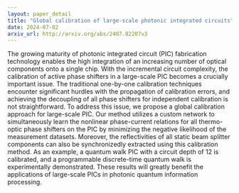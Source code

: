 ```yaml
---
layout: paper_detail
title: "Global calibration of large-scale photonic integrated circuits"
date: 2024-07-02
arxiv_url: http://arxiv.org/abs/2407.02207v3
---
```


The growing maturity of photonic integrated circuit (PIC) fabrication technology enables the high integration of an increasing number of optical components onto a single chip. With the incremental circuit complexity, the calibration of active phase shifters in a large-scale PIC becomes a crucially important issue. The traditional one-by-one calibration techniques encounter significant hurdles with the propagation of calibration errors, and achieving the decoupling of all phase shifters for independent calibration is not straightforward. To address this issue, we propose a global calibration approach for large-scale PIC. Our method utilizes a custom network to simultaneously learn the nonlinear phase-current relations for all thermo-optic phase shifters on the PIC by minimizing the negative likelihood of the measurement datasets. Moreover, the reflectivities of all static beam splitter components can also be synchronizedly extracted using this calibration method. As an example, a quantum walk PIC with a circuit depth of 12 is calibrated, and a programmable discrete-time quantum walk is experimentally demonstrated. These results will greatly benefit the applications of large-scale PICs in photonic quantum information processing.
